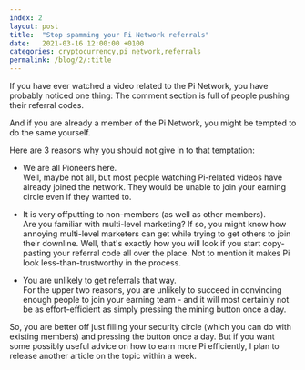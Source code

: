 ```yaml
---
index: 2
layout: post
title:  "Stop spamming your Pi Network referrals"
date:   2021-03-16 12:00:00 +0100
categories: cryptocurrency,pi network,referrals
permalink: /blog/2/:title
---
```

If you have ever watched a video related to the Pi Network, you have probably noticed one thing\: The comment section is full of people pushing their referral codes.

And if you are already a member of the Pi Network, you might be tempted to do the same yourself.

Here are 3 reasons why you should not give in to that temptation\:

- We are all Pioneers here.\
Well, maybe not all, but most people watching Pi-related videos have already joined the network. They would be unable to join your earning circle even if they wanted to.

- It is very offputting to non-members (as well as other members).\
Are you familiar with multi-level marketing? If so, you might know how annoying multi-level marketers can get while trying to get others to join their downline.
Well, that's exactly how you will look if you start copy-pasting your referral code all over the place. Not to mention it makes Pi look less-than-trustworthy in the process.

- You are unlikely to get referrals that way.\
For the upper two reasons, you are unlikely to succeed in convincing enough people to join your earning team - and it will most certainly not be as effort-efficient as simply pressing the mining button once a day.

So, you are better off just filling your security circle (which you can do with existing members) and pressing the button once a day. But if you want some possibly useful advice on how to earn more Pi efficiently, I plan to release another article on the topic within a week.

